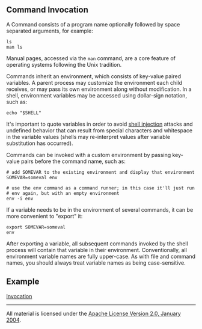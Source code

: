 ## Command Invocation

A Command consists of a program name optionally followed by space separated
arguments, for example:

    ls
    man ls

Manual pages, accessed via the `man` command, are a core feature of operating
systems following the Unix tradition.

Commands inherit an environment, which consists of key-value paired variables.
A parent process may customize the environment each child receives, or may pass
its own environment along without modification. In a shell, environment
variables may be accessed using dollar-sign notation, such as:

    echo "$SHELL"

It's important to quote variables in order to avoid [shell injection][1]
attacks and undefined behavior that can result from special characters and
whitespace in the variable values (shells may re-interpret values after
variable substitution has occurred).

Commands can be invoked with a custom environment by passing key-value pairs
before the command name, such as:

    # add SOMEVAR to the existing environment and display that environment
    SOMEVAR=someval env

    # use the env command as a command runner; in this case it'll just run
    # env again, but with an empty environment
    env -i env

If a variable needs to be in the environment of several commands, it can be
more convenient to "export" it:

    export SOMEVAR=someval
    env

After exporting a variable, all subsequent commands invoked by the shell
process will contain that variable in their environment. Conventionally, all
environment variable names are fully upper-case. As with file and command
names, you should always treat variable names as being case-sensitive.

  [1]: http://en.wikipedia.org/wiki/Code_injection#Shell_injection

## Example

[Invocation](example1/child.go)
___
All material is licensed under the [Apache License Version 2.0, January 2004](http://www.apache.org/licenses/LICENSE-2.0).

